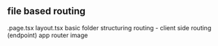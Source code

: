 ## file based routing
.page.tsx
layout.tsx
basic folder structuring
routing - client side routing (endpoint)
app router
image